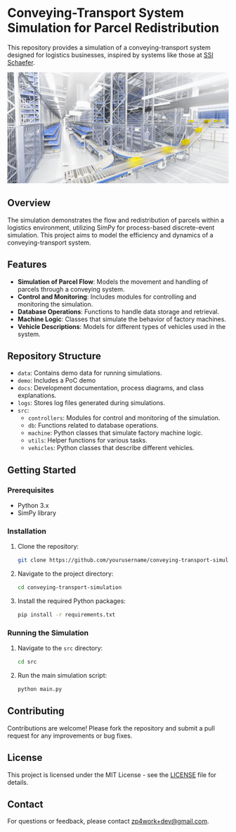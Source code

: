 # Conveying-Transport System Simulation for Parcel Redistribution

This repository provides a simulation of a conveying-transport system designed for logistics businesses, inspired by systems like those at [SSI Schaefer](https://www.ssi-schaefer.com/en-au/products/conveying-transport).

![conveying](docs/container-and-carton-conveyor-system-dam-image-en-1029-.png)

## Overview

The simulation demonstrates the flow and redistribution of parcels within a logistics environment, utilizing SimPy for process-based discrete-event simulation. This project aims to model the efficiency and dynamics of a conveying-transport system.

## Features

- **Simulation of Parcel Flow**: Models the movement and handling of parcels through a conveying system.
- **Control and Monitoring**: Includes modules for controlling and monitoring the simulation.
- **Database Operations**: Functions to handle data storage and retrieval.
- **Machine Logic**: Classes that simulate the behavior of factory machines.
- **Vehicle Descriptions**: Models for different types of vehicles used in the system.

## Repository Structure

- `data`: Contains demo data for running simulations.
- `demo`: Includes a PoC demo
- `docs`: Development documentation, process diagrams, and class explanations.
- `logs`: Stores log files generated during simulations.
- `src`: 
  - `controllers`: Modules for control and monitoring of the simulation.
  - `db`: Functions related to database operations.
  - `machine`: Python classes that simulate factory machine logic.
  - `utils`: Helper functions for various tasks.
  - `vehicles`: Python classes that describe different vehicles.

## Getting Started

### Prerequisites

- Python 3.x
- SimPy library

### Installation

1. Clone the repository:
   ```bash
   git clone https://github.com/yourusername/conveying-transport-simulation.git
   ```
2. Navigate to the project directory:
   ```bash
   cd conveying-transport-simulation
   ```
3. Install the required Python packages:
   ```bash
   pip install -r requirements.txt
   ```

### Running the Simulation

1. Navigate to the `src` directory:
   ```bash
   cd src
   ```
2. Run the main simulation script:
   ```bash
   python main.py
   ```

## Contributing

Contributions are welcome! Please fork the repository and submit a pull request for any improvements or bug fixes.

## License

This project is licensed under the MIT License - see the [LICENSE](LICENSE) file for details.

## Contact

For questions or feedback, please contact [zp4work+dev@gmail.com](mailto:zp4work+dev@gmail.com).
